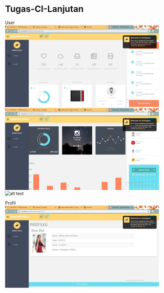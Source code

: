 # Tugas-CI-Lanjutan

User
![alt text](https://github.com/wahyuutami/Tugas-CI-Lanjutan/blob/master/Hasil%20CI%20Lanjutan/user1.JPG)
![alt text](https://github.com/wahyuutami/Tugas-CI-Lanjutan/blob/master/Hasil%20CI%20Lanjutan/user2.JPG)
![alt text](https://github.com/wahyuutami/Tugas-CI-Lanjutan/blob/master/Hasil%20CI%20Lanjutan/user3.JPG)

Profil
![alt text](https://github.com/wahyuutami/Tugas-CI-Lanjutan/blob/master/Hasil%20CI%20Lanjutan/profil1.JPG)
